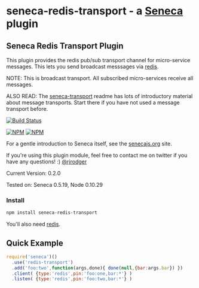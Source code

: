 seneca-redis-transport - a [Seneca](http://senecajs.org) plugin
======================================================

## Seneca Redis Transport Plugin

This plugin provides the redis pub/sub transport channel for
micro-service messages. This lets you send broadcast messsages via [redis](http://redis.io/).

NOTE: This is broadcast transport. All subscribed micro-services
receive all messages.

ALSO READ: The [seneca-transport](http://github.com/rjrodger/seneca-transport) readme has lots of introductory material about message transports. Start there if you have not used a message transport before.


[![Build Status](https://travis-ci.org/rjrodger/seneca-transport.png?branch=master)](https://travis-ci.org/rjrodger/seneca-transport)

[![NPM](https://nodei.co/npm/seneca-transport.png)](https://nodei.co/npm/seneca-transport/)
[![NPM](https://nodei.co/npm-dl/seneca-transport.png)](https://nodei.co/npm-dl/seneca-transport/)

For a gentle introduction to Seneca itself, see the
[senecajs.org](http://senecajs.org) site.

If you're using this plugin module, feel free to contact me on twitter if you
have any questions! :) [@rjrodger](http://twitter.com/rjrodger)

Current Version: 0.2.0

Tested on: Seneca 0.5.19, Node 0.10.29


### Install

```sh
npm install seneca-redis-transport
```

You'll also need [redis](http://redis.io/).


## Quick Example

```js
require('seneca')()
  .use('redis-transport')
  .add('foo:two',function(args,done){ done(null,{bar:args.bar}) })
  .client( {type:'redis',pin:'foo:one,bar:*'} )
  .listen( {type:'redis',pin:'foo:two,bar:*'} )
```



